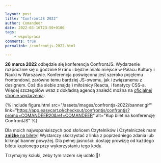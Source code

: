 ```yaml
---

layout: post
title: "ConfrontJS 2022"
author: Comandeer
date: 2022-03-16T23:50+0100
tags: 
    - wspolpraca
comments: true
permalink: /confrontjs-2022.html

---
```


**26 marca 2022** odbędzie się konferencja ConfrontJS. Wydarzenie rozpocznie się o godzinie 9 rano i będzie miało miejsce w Pałacu Kultury i Nauki w Warszawie. Konferencja poświęcona jest szeroko pojętemu frontendowi, zarówno temu bardziej JS-owemu, jak i związanemu z designem. Coś dla siebie znajdą i miłośnicy Reacta, i fanatycy CSS-a. Więcej szczegółów wraz z dokładną agendą znaleźć można na [oficjalnej stronie wydarzenia](https://confrontjs.com/).

{% include figure.html src="/assets/images/confrontjs-2022/banner.gif" link="https://app.easycart.pl/checkout/confrontjs/confrontjs?promo=COMANDEER20&ref=COMANDEER" alt="Kup bilet na konferencję ConfrontJS" %}

Dla moich najwspanialszych pod słońcem Czytelników i Czytelniczek mam [**zniżkę** na bilety](https://app.easycart.pl/checkout/confrontjs/confrontjs?promo=COMANDEER20&ref=COMANDEER)! Wystarczy skorzystać z linka z poprzedniego zdania lub kliknąć banner powyżej. Dla pełnej jasności: dostaję prowizję od każdego biletu kupionego przy wykorzystaniu tego kodu.

Trzymajmy kciuki, żeby tym razem się udało 🤞!
